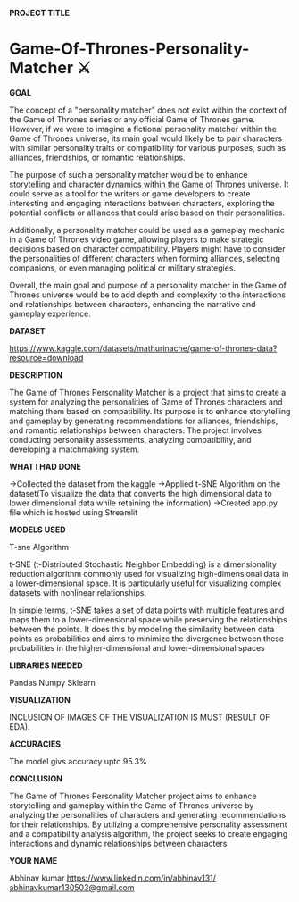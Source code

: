 **PROJECT TITLE**

# Game-Of-Thrones-Personality-Matcher ⚔️

**GOAL**

The concept of a "personality matcher" does not exist within the context of the Game of Thrones series or any official Game of Thrones game. However, if we were to imagine a fictional personality matcher within the Game of Thrones universe, its main goal would likely be to pair characters with similar personality traits or compatibility for various purposes, such as alliances, friendships, or romantic relationships.

The purpose of such a personality matcher would be to enhance storytelling and character dynamics within the Game of Thrones universe. It could serve as a tool for the writers or game developers to create interesting and engaging interactions between characters, exploring the potential conflicts or alliances that could arise based on their personalities.

Additionally, a personality matcher could be used as a gameplay mechanic in a Game of Thrones video game, allowing players to make strategic decisions based on character compatibility. Players might have to consider the personalities of different characters when forming alliances, selecting companions, or even managing political or military strategies.

Overall, the main goal and purpose of a personality matcher in the Game of Thrones universe would be to add depth and complexity to the interactions and relationships between characters, enhancing the narrative and gameplay experience.

**DATASET**

https://www.kaggle.com/datasets/mathurinache/game-of-thrones-data?resource=download

**DESCRIPTION**

The Game of Thrones Personality Matcher is a project that aims to create a system for analyzing the personalities of Game of Thrones characters and matching them based on compatibility. Its purpose is to enhance storytelling and gameplay by generating recommendations for alliances, friendships, and romantic relationships between characters. The project involves conducting personality assessments, analyzing compatibility, and developing a matchmaking system.

**WHAT I HAD DONE**

->Collected the dataset from the kaggle
->Applied t-SNE Algorithm on the dataset(To visualize the data that converts the high dimensional data to lower dimensional data while retaining the information)
->Created app.py file which is hosted using Streamlit


**MODELS USED**

T-sne Algorithm

t-SNE (t-Distributed Stochastic Neighbor Embedding) is a dimensionality reduction algorithm commonly used for visualizing high-dimensional data in a lower-dimensional space. It is particularly useful for visualizing complex datasets with nonlinear relationships.

In simple terms, t-SNE takes a set of data points with multiple features and maps them to a lower-dimensional space while preserving the relationships between the points. It does this by modeling the similarity between data points as probabilities and aims to minimize the divergence between these probabilities in the higher-dimensional and lower-dimensional spaces

**LIBRARIES NEEDED**

Pandas
Numpy
Sklearn

**VISUALIZATION**

INCLUSION OF IMAGES OF THE VISUALIZATION IS MUST (RESULT OF EDA).

**ACCURACIES**

The model givs accuracy upto 95.3%

**CONCLUSION**

The Game of Thrones Personality Matcher project aims to enhance storytelling and gameplay within the Game of Thrones universe by analyzing the personalities of characters and generating recommendations for their relationships. By utilizing a comprehensive personality assessment and a compatibility analysis algorithm, the project seeks to create engaging interactions and dynamic relationships between characters.

**YOUR NAME**

Abhinav kumar
https://www.linkedin.com/in/abhinav131/
abhinavkumar130503@gmail.com